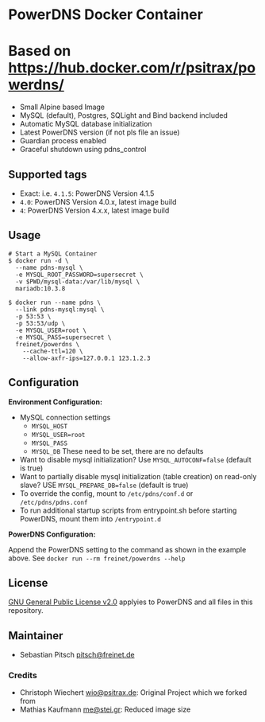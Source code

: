 # PowerDNS Docker Container
# Based on https://hub.docker.com/r/psitrax/powerdns/

* Small Alpine based Image
* MySQL (default), Postgres, SQLight and Bind backend included
* Automatic MySQL database initialization
* Latest PowerDNS version (if not pls file an issue)
* Guardian process enabled
* Graceful shutdown using pdns_control

## Supported tags

* Exact: i.e. `4.1.5`: PowerDNS Version 4.1.5
* `4.0`: PowerDNS Version 4.0.x, latest image build
* `4`: PowerDNS Version 4.x.x, latest image build

## Usage

```shell
# Start a MySQL Container
$ docker run -d \
  --name pdns-mysql \
  -e MYSQL_ROOT_PASSWORD=supersecret \
  -v $PWD/mysql-data:/var/lib/mysql \
  mariadb:10.3.8

$ docker run --name pdns \
  --link pdns-mysql:mysql \
  -p 53:53 \
  -p 53:53/udp \
  -e MYSQL_USER=root \
  -e MYSQL_PASS=supersecret \
  freinet/powerdns \
    --cache-ttl=120 \
    --allow-axfr-ips=127.0.0.1 123.1.2.3
```

## Configuration

**Environment Configuration:**

* MySQL connection settings
  * `MYSQL_HOST`
  * `MYSQL_USER=root`
  * `MYSQL_PASS`
  * `MYSQL_DB`
These need to be set, there are no defaults
* Want to disable mysql initialization? Use `MYSQL_AUTOCONF=false` (default is true)
* Want to partially disable mysql initialization (table creation) on read-only slave? USE `MYSQL_PREPARE_DB=false` (default is true)
* To override the config, mount to `/etc/pdns/conf.d` or `/etc/pdns/pdns.conf`
* To run additional startup scripts from entrypoint.sh before starting PowerDNS, mount them into `/entrypoint.d`

**PowerDNS Configuration:**

Append the PowerDNS setting to the command as shown in the example above.
See `docker run --rm freinet/powerdns --help`

## License

[GNU General Public License v2.0](https://github.com/PowerDNS/pdns/blob/master/COPYING) applyies to PowerDNS and all files in this repository.


## Maintainer

* Sebastian Pitsch <pitsch@freinet.de>

### Credits

* Christoph Wiechert <wio@psitrax.de>: Original Project which we forked from
* Mathias Kaufmann <me@stei.gr>: Reduced image size

